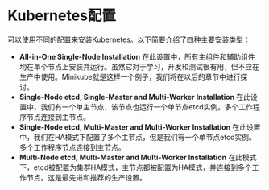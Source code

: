 # Kubernetes配置

可以使用不同的配置来安装Kubernetes。以下简要介绍了四种主要安装类型：

* **All-in-One Single-Node Installation** 在此设置中，所有主组件和辅助组件均在单个节点上安装并运行。虽然它对于学习，开发和测试很有用，但不应在生产中使用。Minikube就是这样一个例子，我们将在以后的章节中进行探讨。
* **Single-Node etcd, Single-Master and Multi-Worker Installation** 在此设置中，我们有一个单主节点，该节点也运行一个单节点etcd实例。多个工作程序节点连接到主节点。
* **Single-Node etcd, Multi-Master and Multi-Worker Installation** 在此设置中，我们在HA模式下配置了多个主节点，但是我们有一个单节点etcd实例。多个工作程序节点连接到主节点。
* **Multi-Node etcd, Multi-Master and Multi-Worker Installation** 在此模式下，etcd被配置为集群HA模式，主节点都被配置为HA模式，并连接到多个工作节点。这是最先进和推荐的生产设置。

